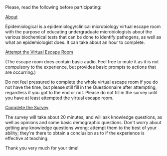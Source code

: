 Please, read the following before participating:

<a href="About.html" target=”_blank”>About</a>

Epidemiological is a epidemiology/clinical microbiology virtual escape room with the purpose of educating undergraduate microbiologists about the various biochemical tests that can be done to identify pathogens, as well as what an epidemiologist does. It can take about an hour to complete.

<a href="Epidemiological.html" target=”_blank”>Attempt the Virtual Escape Room</a>

(The escape room does contain basic audio. Feel free to mute it as it is not compulsory to the experience, but provides basic prompts to actions that are occurring.)

Do not feel pressured to complete the whole virtual escape room if you do not have the time, but please still fill in the Questionnaire after attempting, regardless if you got to the end or not. Please do not fill in the survey until you have at least attempted the virtual escape room.

<a href="https://strathsci.qualtrics.com/jfe/form/SV_9WGMkDJ7oGBHrfg" target=”_blank”>Complete the Survey</a>

The survey will take about 20 minutes, and will ask knowledge questions, as well as opinions and some basic demographic questions. Don't worry about getting any knowledge questions wrong; attempt them to the best of your ability; they're there to obtain a conclusion as to if the experience is effective at teaching.

Thank you very much for your time!
